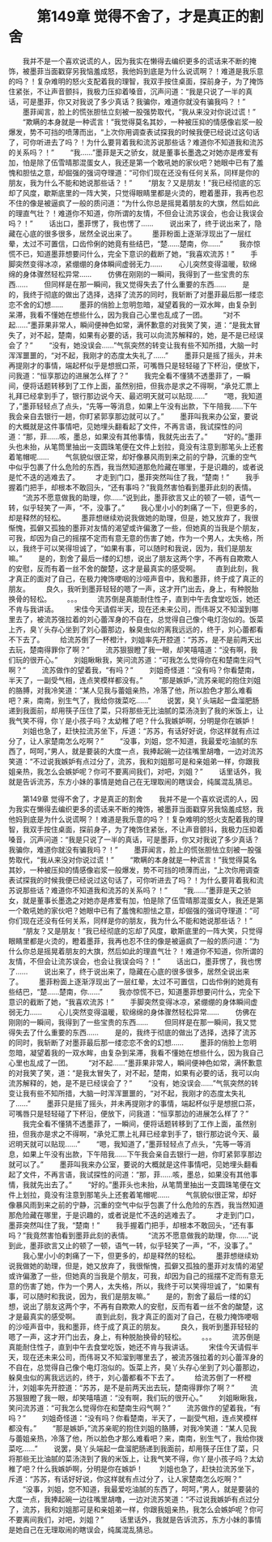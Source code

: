 # 　　第149章 觉得不舍了，才是真正的割舍
　　我并不是一个喜欢说谎的人，因为我实在懒得去编织更多的谎话来不断的掩饰，被墨菲当面戳穿另我恼羞成怒，我他妈到底是为什么说谎啊？！难道是我乐意的吗？！复杂难明的怒火支配着我的理智，我双手按住桌面，探前身子，为了掩饰住紧张，不让声音颤抖，我极力压抑着嗓音，沉声问道：“我是只说了一半的真话，可是墨菲，你又对我说了多少真话？我骗你，难道你就没有骗我吗？！”
　　墨菲闻言，脸上的慌张胆怯立刻被一股强势取代，“我从来没对你说过谎！”
　　“欺瞒的本身就是一种谎言！”我觉得莫名其妙，一种被压抑的情感像岩浆一般爆发，势不可挡的喷薄而出，“上次你用调查表试探我的时候我便已经说过这句话了，可你听进去了吗？！为什么要背着我和流苏说那些话？难道你不知道我和流苏的关系吗？！”
　　“我……”墨菲是天之骄女，就是董事长墨逸之对她亦是疼爱有加，怕是除了伍雪晴那混蛋女人，我还是第一个敢吼她的家伙吧？她眼中已有了羞愧和胆怯之意，却倔强的强词夺理道：“可你们现在还没有任何关系，同样是你的朋友，我为什么不能和她说那些话？！”
　　“朋友？又是朋友！”我已经彻底的忘却了风度，歇斯底里的一阵大笑，只觉得眼睛里都是火烫的，瞪着墨菲，我再也忍不住的像是被逼疯了一般的质问道：“为什么你总是摇晃着朋友的大旗，然后如此的理直气壮？！难道你不知道，你所谓的友情，不但会让流苏误会，也会让我误会吗？！”
　　话出口，墨菲愣了，我也愣了……
　　说出来了，终于说出来了，隐藏在心底的很多很多，居然全说出来了。
　　墨菲粉面上逐渐浮现出了一层红晕，太过不可置信，口齿伶俐的她竟有些结巴，“楚……楚南，你……”
　　我亦惊慌不已，知道墨菲想要问什么，完全下意识的截断了她，“我喜欢流苏！”
　　手脚突然变得冰凉，紧绷绷的身体瞬间虚弱无力……
　　心儿突然变得温暖，软绵绵的身体骤然轻松异常……
　　仿佛在刚刚的一瞬间，我得到了一些宝贵的东西……
　　但同样是在那一瞬间，我又觉得失去了什么重要的东西……
　　是的，我终于彻底的做出了选择，选择了流苏的同时，我斩断了对墨菲最后那一缕恋恋不舍的幻想……
　　墨菲的俏脸上忽明忽暗，凝望着我的一双水眸，由复杂到呆滞，我看不懂她在想些什么，因为我自己心里也乱成了一团。
　　“对不起……”墨菲果非常人，瞬间便神色如常，满怀歉意的对我笑了笑，道：“是我太冒失了，对不起，楚南，如果有必要的话，我可以向流苏解释的，她，是不是已经误会了？”
　　“没有，她没误会……”气氛突然的转变让我有些不知所措，大脑一时浑浑噩噩的，“对不起，我刚才的态度太失礼了……”
　　墨菲只是摇了摇头，并未再提刚才的事情，端起杯似乎是想抿口茶，可嘴唇只是轻轻碰了下杯沿，便放下，问我道：“恒享那边的进展怎么样了？”
　　我完全看不懂猜不透墨菲了，一瞬间，便将话题转移到了工作上面，虽然别扭，但我亦是求之不得啊，“承兑汇票上礼拜已经拿到手了，银行那边说今天、最迟明天就可以贴现……”
　　“嗯，我知道了，”墨菲轻轻点了点头，“先等一等消息，如果上午没有出款，下午陪我……下午我会亲自去银行一趟，你盯紧郭享那边就可以了。”
　　墨菲叫我来办公室，要说的大概就是这件事情吧，见她埋头翻看起了文件，不再言语，我试探性的问道：“那，菲……咳，墨总，如果没有其他事情，我就先出去了。”
　　“好的。”墨菲头也未抬，从笔筒里抽出一支圆珠笔便在文件上划拉，竟没有注意到那笔头上还套着笔帽呢……
　　气氛貌似很正常，却好像暴风雨到来之前的宁静，沉重的空气中似乎包裹了什么危险的东西，我当然知道那危险藏在哪里，于是识趣的，或者说是忙不迭的逃难去了。
　　才走到门口，墨菲突然叫住了我，“楚南！”
　　我手握着门把手，却根本不敢回头，“还有事吗？”我竟然害怕看到墨菲此刻的表情。
　　“流苏不愿意做我的助理，你……”说到此，墨菲欲言又止的顿了一顿，语气一转，似乎轻笑了一声，“不，没事了。”
　　我心里小小的刺痛了一下，但更多的，却是释然的轻松。
　　墨菲想继续劝说我做她的助理，但是，她又放弃了，我很惭愧，孤僻又孤独的墨菲对友情的渴望或许偏激了一些，但她真的当我是个朋友，可我，却因为自己的摇摆不定而有意无意的伤害了她，作为一个男人，太失格，所以，我终于可以笑得坦诚了，“如果有事，可以随时和我说，因为，我们是朋友嘛。”
　　是的，割舍了最后一缕的幻想，说出了朋友这两个字，不再有自欺欺人的安慰，反而有着一丝不舍的酸楚，这才是最真实的感受啊。
　　直到此刻，我才真正的面对了自己，在极力掩饰哽咽的沙哑声音中，我和墨菲，终于成了真正的朋友。
　　良久，我听到墨菲轻轻的嗯了一声，这才开门出去，身上，有种脱胎换骨的轻松。
　　。。。
　　流苏倒是真能耐住性子，直到中午去食堂吃饭，她还不肯与我讲话。
　　宋佳今天请假半天，现在还未来公司，而伟哥又不知溜到哪里去了，被流苏强拉着的刘心蕾浑身的不自在，总觉得自己像个电灯泡似的。饭菜上齐，臭丫头存心坐到了刘心蕾那边，躲臭虫似的离我远远的，终于，刘心蕾都看不下去了。
　　给流苏倒了一杯橙汁，刘姐率先开腔道：“苏苏，是不是前两天出去玩，楚南得罪你了啊？”
　　流苏狠狠瞪了我一眼，却笑嘻嘻道：“没有啊，我们玩的很开心。”
　　刘姐瞅瞅我，笑问流苏道：“可我怎么觉得你在和楚南生闷气啊？”
　　流苏做作的望着我，“有吗？”
　　刘姐奇怪道：“没有吗？你看楚南，半天了，一副受气相，连点笑模样都没有。”
　　“那是嫉妒，”流苏亲昵的抱住刘姐的胳膊，对我冷笑道：“某人见我与蕾姐亲热，冷落了他，所以脸色才那么难看吧？来，南南，别生气了，我给你拨菜吃……”
　　说罢，臭丫头端起一盘溜肥肠递到我面前，却用筷子压住了菜，只将那些无比油腻的菜汤浇到了我的米饭上，让我气笑不得，你丫是小孩子吗？太幼稚了吧？什么我嫉妒啊，分明是你在嫉妒！
　　刘姐也急了，赶快拉流苏坐下，斥道：“苏苏，有话好好说，你这样就有点过分了，让人家楚南怎么吃啊？”
　　“没事，刘姐，您不知道，我最爱吃油腻的东西了，呵呵，”男人，就是要装的大度一点，我捧起碗一边往嘴里胡噜，一边对流苏笑道：“不过说我嫉妒有点过分了，流苏，我和刘姐那可是和亲姐弟一样，你跟我姐亲热，我怎么会嫉妒呢？你可不要离间我们，对吧，刘姐？”
　　话里话外，我就是告诉流苏，东方小妹的事情是她自己在无理取闹的瞎误会，纯属混乱猜忌。

　　第149章 觉得不舍了，才是真正的割舍
　　我并不是一个喜欢说谎的人，因为我实在懒得去编织更多的谎话来不断的掩饰，被墨菲当面戳穿另我恼羞成怒，我他妈到底是为什么说谎啊？！难道是我乐意的吗？！复杂难明的怒火支配着我的理智，我双手按住桌面，探前身子，为了掩饰住紧张，不让声音颤抖，我极力压抑着嗓音，沉声问道：“我是只说了一半的真话，可是墨菲，你又对我说了多少真话？我骗你，难道你就没有骗我吗？！”
　　墨菲闻言，脸上的慌张胆怯立刻被一股强势取代，“我从来没对你说过谎！”
　　“欺瞒的本身就是一种谎言！”我觉得莫名其妙，一种被压抑的情感像岩浆一般爆发，势不可挡的喷薄而出，“上次你用调查表试探我的时候我便已经说过这句话了，可你听进去了吗？！为什么要背着我和流苏说那些话？难道你不知道我和流苏的关系吗？！”
　　“我……”墨菲是天之骄女，就是董事长墨逸之对她亦是疼爱有加，怕是除了伍雪晴那混蛋女人，我还是第一个敢吼她的家伙吧？她眼中已有了羞愧和胆怯之意，却倔强的强词夺理道：“可你们现在还没有任何关系，同样是你的朋友，我为什么不能和她说那些话？！”
　　“朋友？又是朋友！”我已经彻底的忘却了风度，歇斯底里的一阵大笑，只觉得眼睛里都是火烫的，瞪着墨菲，我再也忍不住的像是被逼疯了一般的质问道：“为什么你总是摇晃着朋友的大旗，然后如此的理直气壮？！难道你不知道，你所谓的友情，不但会让流苏误会，也会让我误会吗？！”
　　话出口，墨菲愣了，我也愣了……
　　说出来了，终于说出来了，隐藏在心底的很多很多，居然全说出来了。
　　墨菲粉面上逐渐浮现出了一层红晕，太过不可置信，口齿伶俐的她竟有些结巴，“楚……楚南，你……”
　　我亦惊慌不已，知道墨菲想要问什么，完全下意识的截断了她，“我喜欢流苏！”
　　手脚突然变得冰凉，紧绷绷的身体瞬间虚弱无力……
　　心儿突然变得温暖，软绵绵的身体骤然轻松异常……
　　仿佛在刚刚的一瞬间，我得到了一些宝贵的东西……
　　但同样是在那一瞬间，我又觉得失去了什么重要的东西……
　　是的，我终于彻底的做出了选择，选择了流苏的同时，我斩断了对墨菲最后那一缕恋恋不舍的幻想……
　　墨菲的俏脸上忽明忽暗，凝望着我的一双水眸，由复杂到呆滞，我看不懂她在想些什么，因为我自己心里也乱成了一团。
　　“对不起……”墨菲果非常人，瞬间便神色如常，满怀歉意的对我笑了笑，道：“是我太冒失了，对不起，楚南，如果有必要的话，我可以向流苏解释的，她，是不是已经误会了？”
　　“没有，她没误会……”气氛突然的转变让我有些不知所措，大脑一时浑浑噩噩的，“对不起，我刚才的态度太失礼了……”
　　墨菲只是摇了摇头，并未再提刚才的事情，端起杯似乎是想抿口茶，可嘴唇只是轻轻碰了下杯沿，便放下，问我道：“恒享那边的进展怎么样了？”
　　我完全看不懂猜不透墨菲了，一瞬间，便将话题转移到了工作上面，虽然别扭，但我亦是求之不得啊，“承兑汇票上礼拜已经拿到手了，银行那边说今天、最迟明天就可以贴现……”
　　“嗯，我知道了，”墨菲轻轻点了点头，“先等一等消息，如果上午没有出款，下午陪我……下午我会亲自去银行一趟，你盯紧郭享那边就可以了。”
　　墨菲叫我来办公室，要说的大概就是这件事情吧，见她埋头翻看起了文件，不再言语，我试探性的问道：“那，菲……咳，墨总，如果没有其他事情，我就先出去了。”
　　“好的。”墨菲头也未抬，从笔筒里抽出一支圆珠笔便在文件上划拉，竟没有注意到那笔头上还套着笔帽呢……
　　气氛貌似很正常，却好像暴风雨到来之前的宁静，沉重的空气中似乎包裹了什么危险的东西，我当然知道那危险藏在哪里，于是识趣的，或者说是忙不迭的逃难去了。
　　才走到门口，墨菲突然叫住了我，“楚南！”
　　我手握着门把手，却根本不敢回头，“还有事吗？”我竟然害怕看到墨菲此刻的表情。
　　“流苏不愿意做我的助理，你……”说到此，墨菲欲言又止的顿了一顿，语气一转，似乎轻笑了一声，“不，没事了。”
　　我心里小小的刺痛了一下，但更多的，却是释然的轻松。
　　墨菲想继续劝说我做她的助理，但是，她又放弃了，我很惭愧，孤僻又孤独的墨菲对友情的渴望或许偏激了一些，但她真的当我是个朋友，可我，却因为自己的摇摆不定而有意无意的伤害了她，作为一个男人，太失格，所以，我终于可以笑得坦诚了，“如果有事，可以随时和我说，因为，我们是朋友嘛。”
　　是的，割舍了最后一缕的幻想，说出了朋友这两个字，不再有自欺欺人的安慰，反而有着一丝不舍的酸楚，这才是最真实的感受啊。
　　直到此刻，我才真正的面对了自己，在极力掩饰哽咽的沙哑声音中，我和墨菲，终于成了真正的朋友。
　　良久，我听到墨菲轻轻的嗯了一声，这才开门出去，身上，有种脱胎换骨的轻松。
　　。。。
　　流苏倒是真能耐住性子，直到中午去食堂吃饭，她还不肯与我讲话。
　　宋佳今天请假半天，现在还未来公司，而伟哥又不知溜到哪里去了，被流苏强拉着的刘心蕾浑身的不自在，总觉得自己像个电灯泡似的。饭菜上齐，臭丫头存心坐到了刘心蕾那边，躲臭虫似的离我远远的，终于，刘心蕾都看不下去了。
　　给流苏倒了一杯橙汁，刘姐率先开腔道：“苏苏，是不是前两天出去玩，楚南得罪你了啊？”
　　流苏狠狠瞪了我一眼，却笑嘻嘻道：“没有啊，我们玩的很开心。”
　　刘姐瞅瞅我，笑问流苏道：“可我怎么觉得你在和楚南生闷气啊？”
　　流苏做作的望着我，“有吗？”
　　刘姐奇怪道：“没有吗？你看楚南，半天了，一副受气相，连点笑模样都没有。”
　　“那是嫉妒，”流苏亲昵的抱住刘姐的胳膊，对我冷笑道：“某人见我与蕾姐亲热，冷落了他，所以脸色才那么难看吧？来，南南，别生气了，我给你拨菜吃……”
　　说罢，臭丫头端起一盘溜肥肠递到我面前，却用筷子压住了菜，只将那些无比油腻的菜汤浇到了我的米饭上，让我气笑不得，你丫是小孩子吗？太幼稚了吧？什么我嫉妒啊，分明是你在嫉妒！
　　刘姐也急了，赶快拉流苏坐下，斥道：“苏苏，有话好好说，你这样就有点过分了，让人家楚南怎么吃啊？”
　　“没事，刘姐，您不知道，我最爱吃油腻的东西了，呵呵，”男人，就是要装的大度一点，我捧起碗一边往嘴里胡噜，一边对流苏笑道：“不过说我嫉妒有点过分了，流苏，我和刘姐那可是和亲姐弟一样，你跟我姐亲热，我怎么会嫉妒呢？你可不要离间我们，对吧，刘姐？”
　　话里话外，我就是告诉流苏，东方小妹的事情是她自己在无理取闹的瞎误会，纯属混乱猜忌。
